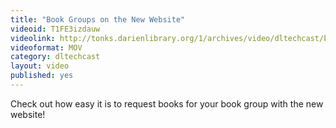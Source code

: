```yaml
---
title: "Book Groups on the New Website"
videoid: T1FE3izdauw
videolink: http://tonks.darienlibrary.org/1/archives/video/dltechcast/bookgroups_intro_new_website_2016.mov
videoformat: MOV
category: dltechcast
layout: video
published: yes
---
```


Check out how easy it is to request books for your book group with the new website!